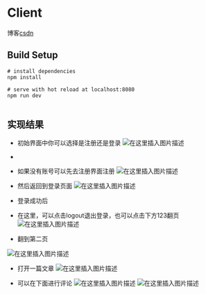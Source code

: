 # Client

博客[csdn](https://blog.csdn.net/Floating__dust/article/details/111489655)

## Build Setup

```
# install dependencies
npm install

# serve with hot reload at localhost:8080
npm run dev


```

## 实现结果
+ 初始界面中你可以选择是注册还是登录
![在这里插入图片描述](https://img-blog.csdnimg.cn/2020122117343141.png)
+ 


+ 如果没有账号可以先去注册界面注册
![在这里插入图片描述](https://img-blog.csdnimg.cn/2020122117345458.png?x-oss-process=image/watermark,type_ZmFuZ3poZW5naGVpdGk,shadow_10,text_aHR0cHM6Ly9ibG9nLmNzZG4ubmV0L3dlaXhpbl80Mzk2MzY1OQ==,size_16,color_FFFFFF,t_70)

+ 然后返回到登录页面
![在这里插入图片描述](https://img-blog.csdnimg.cn/20201221173522750.png?x-oss-process=image/watermark,type_ZmFuZ3poZW5naGVpdGk,shadow_10,text_aHR0cHM6Ly9ibG9nLmNzZG4ubmV0L3dlaXhpbl80Mzk2MzY1OQ==,size_16,color_FFFFFF,t_70)
+ 登录成功后
+ 在这里，可以点击logout退出登录，也可以点击下方123翻页
![在这里插入图片描述](https://img-blog.csdnimg.cn/20201221173543736.png?x-oss-process=image/watermark,type_ZmFuZ3poZW5naGVpdGk,shadow_10,text_aHR0cHM6Ly9ibG9nLmNzZG4ubmV0L3dlaXhpbl80Mzk2MzY1OQ==,size_16,color_FFFFFF,t_70)

+ 翻到第二页

![在这里插入图片描述](https://img-blog.csdnimg.cn/20201221173650378.png?x-oss-process=image/watermark,type_ZmFuZ3poZW5naGVpdGk,shadow_10,text_aHR0cHM6Ly9ibG9nLmNzZG4ubmV0L3dlaXhpbl80Mzk2MzY1OQ==,size_16,color_FFFFFF,t_70)
+ 打开一篇文章
![在这里插入图片描述](https://img-blog.csdnimg.cn/20201221173715708.png?x-oss-process=image/watermark,type_ZmFuZ3poZW5naGVpdGk,shadow_10,text_aHR0cHM6Ly9ibG9nLmNzZG4ubmV0L3dlaXhpbl80Mzk2MzY1OQ==,size_16,color_FFFFFF,t_70)

+ 可以在下面进行评论
![在这里插入图片描述](https://img-blog.csdnimg.cn/20201221173743340.png?x-oss-process=image/watermark,type_ZmFuZ3poZW5naGVpdGk,shadow_10,text_aHR0cHM6Ly9ibG9nLmNzZG4ubmV0L3dlaXhpbl80Mzk2MzY1OQ==,size_16,color_FFFFFF,t_70)
![在这里插入图片描述](https://img-blog.csdnimg.cn/20201221173800544.png?x-oss-process=image/watermark,type_ZmFuZ3poZW5naGVpdGk,shadow_10,text_aHR0cHM6Ly9ibG9nLmNzZG4ubmV0L3dlaXhpbl80Mzk2MzY1OQ==,size_16,color_FFFFFF,t_70)

``` 



```

